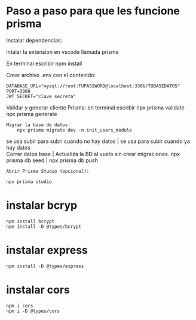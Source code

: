 
# Paso a paso para que les funcione prisma
Instalar dependencias:

intalar la extension en vscode llamada prisma

En terminal escribir 
    npm install


Crear archivo .env con el contenido:

    DATABASE_URL="mysql://root:TUPASSWORD@localhost:3306/TUBASEDATOS"
    PORT=3000
    JWT_SECRET="clave_secreta"


Validar y generar cliente Prisma:
    en terminal escribir 
    npx prisma validate
    npx prisma generate


    Migrar la base de datos:
        npx prisma migrate dev -n init_users_module

se usa subir para subri cuando no hay datos  |       se usa para subir cuando ya hay datos    
    Correr datos base                        |       Actualiza la BD al vuelo sin crear migraciones.
    npx prisma db seed                       |       npx prisma db push

    Abrir Prisma Studio (opcional):

    npx prisma studio



# instalar bcryp
    npm install bcrypt 
    npm install -D @types/bcrypt

# instalar express
    npm install -D @types/express



# instalar cors
    npm i cors
    npm i -D @types/cors
